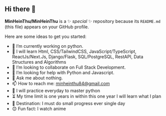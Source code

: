 ## Hi there 👋


**MinHeinThu/MinHeinThu** is a ✨ _special_ ✨ repository because its `README.md` (this file) appears on your GitHub profile.

Here are some ideas to get you started:

- 🔭 I’m currently working on python.
- 🌱 I will learn Html, CSS/TailwindCSS, JavaScript/TypeScript, ReactJs/Next.Js, Django/Flask, SQL/PostgreSQL, RestAPI, Data Structures and Algorithms
- 👯 I’m looking to collaborate on Full Stack Development.
- 🤔 I’m looking for help with Python and Javascript.
- 💬 Ask me about nothing.
- 📫 How to reach me: minheinthu84@gmail.com
- 🐍 I will practice everyday to master python
- ⏳ My time limit is one years in within this one year I will learn what I plan
- 🎳 Destination: I must do small progress ever single day
- 😊 Fun fact: I watch anime
